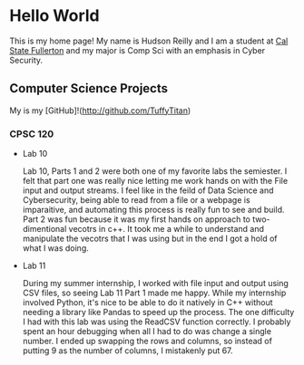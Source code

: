 # Hello World

This is my home page! My name is Hudson Reilly and I am a student at [Cal State Fullerton](http://www.fullerton.edu/) and my major is Comp Sci with an emphasis in Cyber Security.

## Computer Science Projects

My is my [GitHub]!(http://github.com/TuffyTitan)

### CPSC 120

* Lab 10

   Lab 10, Parts 1 and 2 were both one of my favorite labs the semiester. I felt that part one was really nice letting me work hands on with the File input and output streams. I feel like in the feild of Data Science and Cybersecurity, being able to read from a file or a webpage is imparaitive, and automating this process is really fun to see and build. Part 2 was fun because it was my first hands on approach to two-dimentional vecotrs in c++. It took me a while to understand and manipulate the vecotrs that I was using but in the end I got a hold of what I was doing. 

* Lab 11

    During my summer internship, I worked with file input and output using CSV files, so seeing Lab 11 Part 1 made me happy. While my internship involved Python, it's nice to be able to do it natively in C++ without needing a library like Pandas to speed up the process. The one difficulty I had with this lab was using the ReadCSV function correctly. I probably spent an hour debugging when all I had to do was change a single number. I ended up swapping the rows and columns, so instead of putting 9 as the number of columns, I mistakenly put 67.